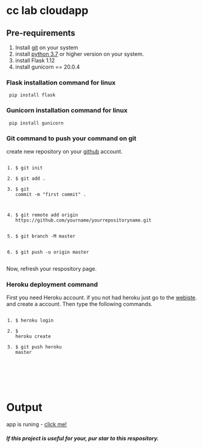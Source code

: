 # cc lab cloudapp
## Pre-requirements
  1. Install <a href="https://git-scm.com/">git</a> on your system
  2. install <a href="https://www.python.org/">python 3.7</a> or higher version on your system.
  3. install Flask 1.12 
  4. install gunicorn == 20.0.4
 
### Flask installation command for linux
<code> pip install flask</code>

### Gunicorn installation command for linux
<code> pip install gunicorn</code>

### Git command to push your command on git
create new repository on your <a href="github.com">github</a> account.
<code><ol>
    <li>$ git init </li> 
    <li>$ git add .</li> 
    <li>$ git commit -m "first commit" .</li> 
   <li>$ git remote add origin https://github.com/yourname/yourrepositoryname.git </li> 
   <li>$ git branch -M master </li> 
    <li>$ git push -u origin master</li></ol>
</code> Now, refresh your respository page.

### Heroku deployment command
First you need Heroku account. if you not had heroku just go to the <a href="https://heroku.com">webiste</a>. and create a account.
Then type the following commands.
 <code>  <ol>
          <li>$ heroku login </li> 
         <li>$ heroku create <yourappname-It must be unique></li> 
         <li>$ git push heroku master</li> 
  </ol>
 </code>
 
 # Output
app is runing - <a href="https://cclabcloudapp.herokuapp.com/"> click me!</a>

##### If this project is useful for your, pur star to this respository.
